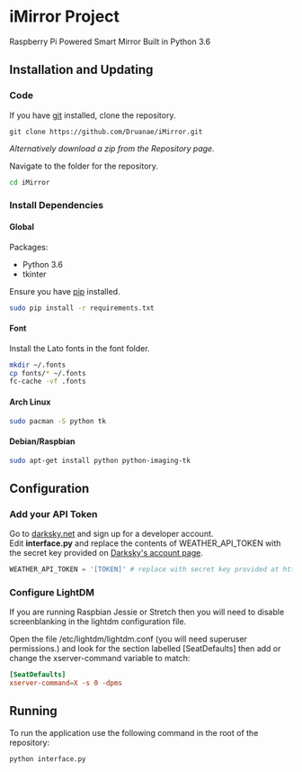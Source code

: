# iMirror Project
Raspberry Pi Powered Smart Mirror Built in Python 3.6

## Installation and Updating
### Code
If you have [git](https://git-scn.com/book/en/v2/Getting-Started-Installing-Git) installed, clone the repository.
```
git clone https://github.com/Druanae/iMirror.git
```  
_Alternatively download a zip from the Repository page._

Navigate to the folder for the repository.
```bash
cd iMirror
```

### Install Dependencies
#### Global
Packages:
* Python 3.6
* tkinter

Ensure you have [pip](https://pip.pypa.io/en/stable/installing/) installed.
```bash
sudo pip install -r requirements.txt
```

#### Font
Install the Lato fonts in the font folder.
```bash
mkdir ~/.fonts
cp fonts/* ~/.fonts
fc-cache -vf .fonts
```

#### Arch Linux
```bash
sudo pacman -S python tk
```

#### Debian/Raspbian
```bash
sudo apt-get install python python-imaging-tk
```

## Configuration
### Add your API Token
Go to [darksky.net](https://darksky.net/dev/) and sign up for a developer account.  
Edit **interface.py** and replace the contents of WEATHER_API_TOKEN with the secret key provided on [Darksky's account page](https://darksky.net/dev/account/).
```python
WEATHER_API_TOKEN = '[TOKEN]' # replace with secret key provided at https://darksky.net/dev/account/
```

### Configure LightDM
If you are running Raspbian Jessie or Stretch then you will need to disable screenblanking in the lightdm configuration file.

Open the file /etc/lightdm/lightdm.conf (you will need superuser permissions.) and look for the section labelled [SeatDefaults] then add or change the xserver-command variable to match:
```conf
[SeatDefaults]
xserver-command=X -s 0 -dpms
```

## Running
To run the application use the following command in the root of the repository:
```bash
python interface.py
```
